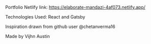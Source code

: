 

Portfolio Netlify link: https://elaborate-mandazi-4af073.netlify.app/


Technologies Used: React and Gatsby 

Inspiration drawn from github user @chetanverma16 

Made by Vijhn Austin







